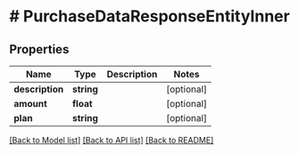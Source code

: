 # # PurchaseDataResponseEntityInner

## Properties

Name | Type | Description | Notes
------------ | ------------- | ------------- | -------------
**description** | **string** |  | [optional]
**amount** | **float** |  | [optional]
**plan** | **string** |  | [optional]

[[Back to Model list]](../../README.md#models) [[Back to API list]](../../README.md#endpoints) [[Back to README]](../../README.md)

